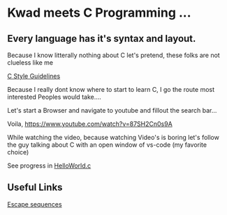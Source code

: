 # Kwad meets C Programming ...

## Every language has it's syntax and layout.

Because I know litterally nothing about C let's pretend, these folks are not clueless like me

[C Style Guidelines](https://www.cs.umd.edu/~nelson/classes/resources/cstyleguide/)

Because I really dont know where to start to learn C, I go the route most interested Peoples would take....

Let's start a Browser and navigate to youtube and fillout the search bar...

Voila, https://www.youtube.com/watch?v=87SH2Cn0s9A

While watching the video, because watching Video's is boring let's follow the guy talking about C with an open window of vs-code (my favorite choice)

See progress in [HelloWorld.c](./C-Files/HelloWorld.c)

## Useful Links

[Escape sequences](https://en.wikipedia.org//wiki/Escape_sequences_in_C#Table_of_escape_sequences)

